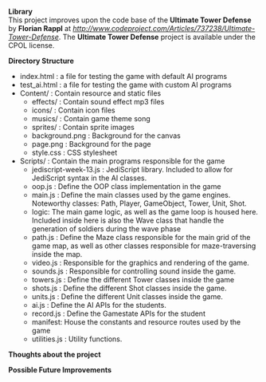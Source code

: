 __Library__  
This project improves upon the code base of the __Ultimate Tower Defense__ by __Florian Rappl__ at _http://www.codeproject.com/Articles/737238/Ultimate-Tower-Defense_. The __Ultimate Tower Defense__ project is available under the CPOL license.

__Directory Structure__  

* index.html : a file for testing the game with default AI programs
* test_ai.html : a file for testing the game with custom AI programs
* Content/ : Contain resource and static files
	* effects/ :  Contain sound effect mp3 files
	* icons/ : Contain icon files
	* musics/ : Contain game theme song
	* sprites/ : Contain sprite images
	* background.png : Background for the canvas
	* page.png : Background for the page
	* style.css : CSS stylesheet
* Scripts/ : Contain the main programs responsible for the game
	* jediscript-week-13.js : JediScript library. Included to allow for JediScript syntax in the AI classes.
	*  oop.js : Define the OOP class implementation in the game
	*  main.js : Define the main classes used by the game engines. Noteworthy classes: Path, Player, GameObject, Tower, Unit, Shot.
	*  logic: The main game logic, as well as the game loop is housed here. Included inside here is also the Wave class that handle the generation of soldiers during the wave phase
	*  path.js : Define the Maze class responsible for the main grid of the game map, as well as other classes responsible for maze-traversing inside the map.
	*  video.js : Responsible for the graphics and rendering of the game.
	*  sounds.js : Responsible for controlling sound inside the game.
	*  towers.js : Define the different Tower classes inside the game
	*  shots.js : Define the different Shot classes inside the game.
	*  units.js : Define the different Unit classes inside the game.
	*  ai.js : Define the AI APIs for the students.
	*  record.js : Define the Gamestate APIs for the student
	*  manifest: House the constants and resource routes used by the game
	*  utilities.js : Utility functions.

__Thoughts about the project__


__Possible Future Improvements__
